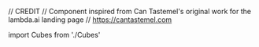// CREDIT
// Component inspired from Can Tastemel's original work for the lambda.ai landing page
// https://cantastemel.com
  
import Cubes from './Cubes'

<div style={{ height: '600px', position: 'relative' }}>
  <Cubes 
    gridSize={8}
    maxAngle={60}
    radius={4}
    borderStyle="2px dashed #5227FF"
    faceColor="#1a1a2e"
    rippleColor="#ff6b6b"
    rippleSpeed={1.5}
    autoAnimate={true}
    rippleOnClick={true}
  />
</div>